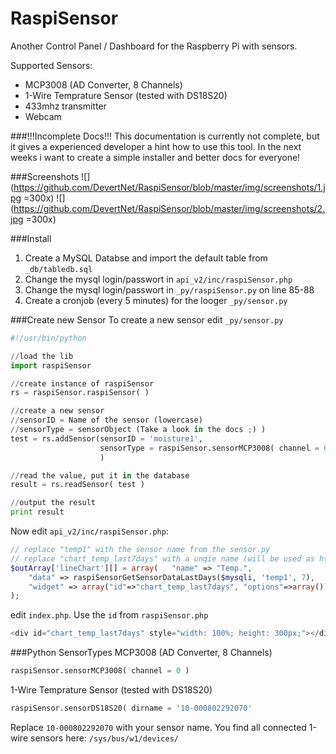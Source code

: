 RaspiSensor
===========

Another Control Panel / Dashboard for the Raspberry Pi with sensors.


Supported Sensors:

 * MCP3008 (AD Converter, 8 Channels)
 * 1-Wire Temprature Sensor (tested with DS18S20)
 * 433mhz transmitter
 * Webcam

###!!!Incomplete Docs!!!
This documentation is currently not complete, but it gives a experienced developer a hint how to use this tool. 
In the next weeks i want to create a simple installer and better docs for everyone!


###Screenshots
![](https://github.com/DevertNet/RaspiSensor/blob/master/img/screenshots/1.jpg =300x)
![](https://github.com/DevertNet/RaspiSensor/blob/master/img/screenshots/2.jpg =300x)

###Install
1. Create a MySQL Databse and import the default table from <code>_db/tabledb.sql</code>
2. Change the mysql login/passwort in <code>api_v2/inc/raspiSensor.php</code>
3. Change the mysql login/passwort in <code>_py/raspiSensor.py</code> on line 85-88
4. Create a cronjob (every 5 minutes) for the looger <code>_py/sensor.py</code>


###Create new Sensor
To create a new sensor edit <code>_py/sensor.py</code>
```python
#!/usr/bin/python

//load the lib
import raspiSensor

//create instance of raspiSensor
rs = raspiSensor.raspiSensor( ) 

//create a new sensor
//sensorID = Name of the sensor (lowercase)
//sensorType = sensorObject (Take a look in the docs ;) ) 
test = rs.addSensor(sensorID = 'moisture1', 
                    sensorType = raspiSensor.sensorMCP3008( channel = 0 )
                    )

//read the value, put it in the database
result = rs.readSensor( test )

//output the result
print result
```
Now edit <code>api_v2/inc/raspiSensor.php</code>:
```php
// replace "temp1" with the sensor name from the sensor.py
// replace "chart_temp_last7days" with a unqie name (will be used as html element id)
$outArray['lineChart'][] = array( 	"name" => "Temp.", 
	"data" => raspiSensorGetSensorDataLastDays($mysqli, 'temp1', 7), 
	"widget" => array("id"=>"chart_temp_last7days", "options"=>array())
);
```
edit <code>index.php</code>. Use the <code>id</code> from <code>raspiSensor.php</code>
```php
<div id="chart_temp_last7days" style="width: 100%; height: 300px;"></div>
```


###Python SensorTypes
MCP3008 (AD Converter, 8 Channels)
```python
raspiSensor.sensorMCP3008( channel = 0 )
```

1-Wire Temprature Sensor (tested with DS18S20)
```python
raspiSensor.sensorDS18S20( dirname = '10-000802292070'
```
Replace <code>10-000802292070</code> with your sensor name. You find all connected 1-wire sensors here: <code>/sys/bus/w1/devices/</code>